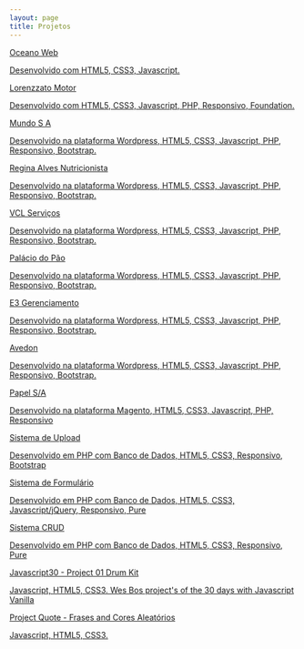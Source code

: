 ```yaml
---
layout: page
title: Projetos
---
```

<section class="cards">
  <a href="http://www.oceanoweb.com.br" class="card" target="_blank">
    <p class="card-title">Oceano Web</p>
    <p class="card-description">Desenvolvido com HTML5, CSS3, Javascript.</p>
    <div class="card-plus"></div>
  </a>

  <a href="http://www.lorenzzatomotor.com.br" class="card" target="_blank">
    <p class="card-title">Lorenzzato Motor</p>
    <p class="card-description">Desenvolvido com HTML5, CSS3, Javascript, PHP, Responsivo, Foundation.</p>
    <div class="card-plus"></div>
  </a>

  <a href="http://www.mundosa.com.br" class="card" target="_blank">
    <p class="card-title">Mundo S A</p>
    <p class="card-description">Desenvolvido na plataforma Wordpress, HTML5, CSS3, Javascript, PHP, Responsivo, Bootstrap.</p>
    <div class="card-plus"></div>
  </a>

  <a href="http://www.reginaalvesnutri.com.br" class="card" target="_blank">
    <p class="card-title">Regina Alves Nutricionista</p>
    <p class="card-description">Desenvolvido na plataforma Wordpress, HTML5, CSS3, Javascript, PHP, Responsivo, Bootstrap.</p>
    <div class="card-plus"></div>
  </a>

  <a href="http://www.vclservicos.com.br" class="card" target="_blank">
    <p class="card-title">VCL Serviços</p>
    <p class="card-description">Desenvolvido na plataforma Wordpress, HTML5, CSS3, Javascript, PHP, Responsivo, Bootstrap.</p>
    <div class="card-plus"></div>
  </a>

  <a href="http://www.palaciodopao.com.br" class="card" target="_blank">
    <p class="card-title">Palácio do Pão</p>
    <p class="card-description">Desenvolvido na plataforma Wordpress, HTML5, CSS3, Javascript, PHP, Responsivo, Bootstrap.</p>
    <div class="card-plus"></div>
  </a>

  <a href="http://www.e3gerenciamento.com.br" class="card" target="_blank">
    <p class="card-title">E3 Gerenciamento</p>
    <p class="card-description">Desenvolvido na plataforma Wordpress, HTML5, CSS3, Javascript, PHP, Responsivo, Bootstrap.</p>
    <div class="card-plus"></div>
  </a>

  <a href="http://www.avedon.com.br" class="card" target="_blank">
    <p class="card-title">Avedon</p>
    <p class="card-description">Desenvolvido na plataforma Wordpress, HTML5, CSS3, Javascript, PHP, Responsivo, Bootstrap.</p>
    <div class="card-plus"></div>
  </a>

  <a href="http://www.papelsa.com.br" class="card" target="_blank">
    <p class="card-title">Papel S/A</p>
    <p class="card-description">Desenvolvido na plataforma Magento, HTML5, CSS3, Javascript, PHP, Responsivo</p>
    <div class="card-plus"></div>
  </a>

  <a href="http://upload.oceanoweb.com.br" class="card" target="_blank">
    <p class="card-title">Sistema de Upload</p>
    <p class="card-description">Desenvolvido em PHP com Banco de Dados, HTML5, CSS3, Responsivo, Bootstrap</p>
    <div class="card-plus"></div>
  </a>

  <a href="http://formulario.oceanoweb.com.br/" class="card" target="_blank">
    <p class="card-title">Sistema de Formulário</p>
    <p class="card-description">Desenvolvido em PHP com Banco de Dados, HTML5, CSS3, Javascript/jQuery, Responsivo, Pure</p>
    <div class="card-plus"></div>
  </a>

  <a href="http://crud.oceanoweb.com.br/" class="card" target="_blank">
    <p class="card-title">Sistema CRUD</p>
    <p class="card-description">Desenvolvido em PHP com Banco de Dados, HTML5, CSS3, Responsivo, Pure</p>
    <div class="card-plus"></div>
  </a>

  <a href="http://js30-drumkit.oceanoweb.com.br/" class="card" target="_blank">
    <p class="card-title">Javascript30 - Project 01 Drum Kit</p>
    <p class="card-description">Javascript, HTML5, CSS3. Wes Bos project's of the 30 days with Javascript Vanilla</p>
    <div class="card-plus"></div>
  </a>

  <a href="http://quote.oceanoweb.com.br/" class="card" target="_blank">
    <p class="card-title">Project Quote - Frases and Cores Aleatórios</p>
    <p class="card-description">Javascript, HTML5, CSS3.</p>
    <div class="card-plus"></div>
  </a>
</section>
